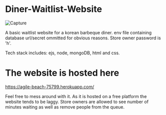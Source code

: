 # Diner-Waitlist-Website

![Capture](https://user-images.githubusercontent.com/110444153/199830512-8330308c-2931-423d-8000-4fb1d3c8f19d.PNG)


A basic waitlist website for a korean barbeque diner. env file containing database url/secret ommitted for obvious reasons. Store owner password is 'h'.

Tech stack includes: ejs, node, mongoDB, html and css.

# The website is hosted here

https://agile-beach-75799.herokuapp.com/

Feel free to mess around with it. As it is hosted on a free platform the website tends to be laggy. Store owners are allowed to see number of minutes waiting as well as remove 
people from the queue. 
